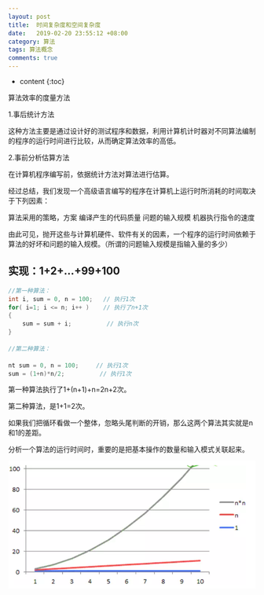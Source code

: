 ```yaml
---
layout: post
title:  时间复杂度和空间复杂度
date:   2019-02-20 23:55:12 +08:00
category: 算法
tags: 算法概念
comments: true
---
```


* content
{:toc}

算法效率的度量方法

1.事后统计方法

  这种方法主要是通过设计好的测试程序和数据，利用计算机计时器对不同算法编制的程序的运行时间进行比较，从而确定算法效率的高低。

2.事前分析估算方法

在计算机程序编写前，依据统计方法对算法进行估算。

经过总结，我们发现一个高级语言编写的程序在计算机上运行时所消耗的时间取决于下列因素：

算法采用的策略，方案
编译产生的代码质量
问题的输入规模
机器执行指令的速度


由此可见，抛开这些与计算机硬件、软件有关的因素，一个程序的运行时间依赖于算法的好坏和问题的输入规模。（所谓的问题输入规模是指输入量的多少）









## 实现：1+2+…+99+100

```java
//第一种算法：
int i, sum = 0, n = 100;   // 执行1次
for( i=1; i <= n; i++ )    // 执行了n+1次
{
    sum = sum + i;          // 执行n次
}

//第二种算法：

nt sum = 0, n = 100;     // 执行1次
sum = (1+n)*n/2;          // 执行1次

```

第一种算法执行了1+(n+1)+n=2n+2次。

第二种算法，是1+1=2次。

如果我们把循环看做一个整体，忽略头尾判断的开销，那么这两个算法其实就是n和1的差距。

分析一个算法的运行时间时，重要的是把基本操作的数量和输入模式关联起来。

![](https://raw.githubusercontent.com/qiuyadongsite/qiuyadongsite.github.io/master/_posts/images/addsum1.png)
